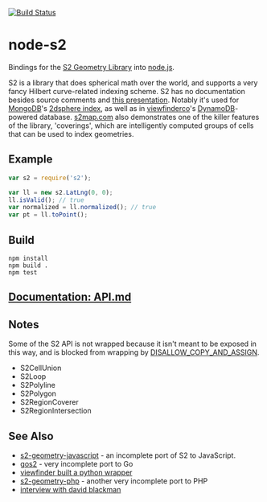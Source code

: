 [![Build Status](https://travis-ci.org/mapbox/node-s2.svg?branch=master)](https://travis-ci.org/mapbox/node-s2)

# node-s2

Bindings for the [S2 Geometry Library](https://code.google.com/p/s2-geometry-library/) into
[node.js](http://nodejs.org/).

S2 is a library that does spherical math over the world, and supports a very
fancy Hilbert curve-related indexing scheme. S2 has no documentation besides
source comments and [this presentation](https://cloudup.com/cVR0jOEufLR).
Notably it's used for [MongoDB](https://www.mongodb.org/)'s [2dsphere index](http://docs.mongodb.org/manual/core/2dsphere/),
as well as in [viewfinderco](https://github.com/viewfinderco/viewfinder)'s
[DynamoDB](http://aws.amazon.com/dynamodb/)-powered database. [s2map.com](http://s2map.com/)
also demonstrates one of the killer features of the library, 'coverings', which
are intelligently computed groups of cells that can be used to index geometries.

## Example

```js
var s2 = require('s2');

var ll = new s2.LatLng(0, 0);
ll.isValid(); // true
var normalized = ll.normalized(); // true
var pt = ll.toPoint();
```

## Build

    npm install
    npm build .
    npm test

## [Documentation: API.md](API.md)

## Notes

Some of the S2 API is not wrapped because it isn't meant to be exposed in this way,
and is blocked from wrapping by [DISALLOW_COPY_AND_ASSIGN](http://google-styleguide.googlecode.com/svn/trunk/cppguide.xml#Copy_Constructors).

* S2CellUnion
* S2Loop
* S2Polyline
* S2Polygon
* S2RegionCoverer
* S2RegionIntersection

## See Also

* [s2-geometry-javascript](https://github.com/jonatkins/s2-geometry-javascript) - an incomplete port of S2 to JavaScript.
* [gos2](https://code.google.com/p/gos2/) - very incomplete port to Go
* [viewfinder built a python wrapper](https://github.com/viewfinderco/third_party/blob/master/python-package/s2-0.2.tar.gz)
* [s2-geometry-php](https://github.com/eelf/s2-geometry-library-php) - another very incomplete port to PHP
* [interview with david blackman](http://www.fastcolabs.com/3007394/open-company/how-foursquare-building-humane-map-framework-rival-googles)
